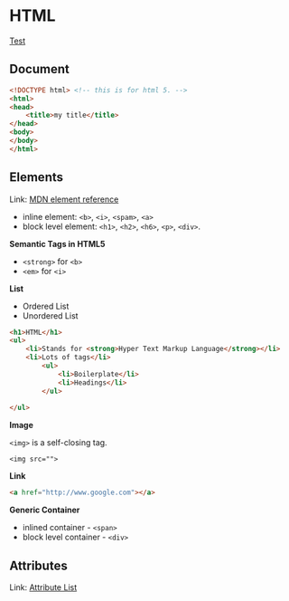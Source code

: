 <extoc></extoc>

# HTML

[Test](test.html)

## Document
```html
<!DOCTYPE html> <!-- this is for html 5. -->
<html>
<head>
    <title>my title</title>
</head>
<body>
</body>
</html>
```

## Elements

Link: [MDN element reference](https://developer.mozilla.org/en-US/docs/Web/HTML/Element)

- inline element: `<b>`, `<i>`, `<spam>`, `<a>`
- block level element: `<h1>`, `<h2>`, `<h6>`, `<p>`, `<div>`.

__Semantic Tags in HTML5__

- `<strong>` for `<b>`
- `<em>` for `<i>`

__List__

- Ordered List
- Unordered List

```html
<h1>HTML</h1>
<ul>
	<li>Stands for <strong>Hyper Text Markup Language</strong></li>
	<li>Lots of tags</li>
		<ul>
			<li>Boilerplate</li>
			<li>Headings</li>
		</ul>
	
</ul>
```

__Image__

`<img>` is a self-closing tag.

```
<img src="">
```

__Link__

```html
<a href="http://www.google.com"></a>
```


__Generic Container__

- inlined container - `<span>`
- block level container - `<div>`

## Attributes

Link: [Attribute List](https://developer.mozilla.org/en-US/docs/Web/HTML/Attributes)
